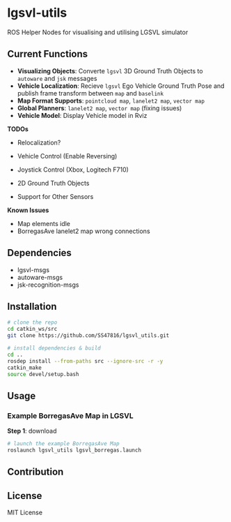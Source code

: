 # lgsvl-utils

ROS Helper Nodes for visualising and utilising LGSVL simulator

## Current Functions
* **Visualizing Objects**: Converte `lgsvl` 3D Ground Truth Objects to `autoware` and `jsk` messages
* **Vehicle Localization**: Recieve `lgsvl` Ego Vehicle Ground Truth Pose and publish frame transform between `map` and `baselink`
* **Map Format Supports**: `pointcloud map`, `lanelet2 map`, `vector map`
* **Global Planners**:  `lanelet2 map`, `vector map` (fixing issues)
* **Vehicle Model**:  Display Vehicle model in Rviz

**TODOs**
* Relocalization?
* Vehicle Control (Enable Reversing)
* Joystick Control (Xbox, Logitech F710)

* 2D Ground Truth Objects
* Support for Other Sensors

**Known Issues**
* Map elements idle
* BorregasAve lanelet2 map wrong connections

## Dependencies
* lgsvl-msgs
* autoware-msgs
* jsk-recognition-msgs

## Installation
```bash
# clone the repo
cd catkin_ws/src
git clone https://github.com/SS47816/lgsvl_utils.git

# install dependencies & build 
cd ..
rosdep install --from-paths src --ignore-src -r -y
catkin_make
source devel/setup.bash
```

## Usage
### Example BorregasAve Map in LGSVL
**Step 1**: download 

```bash
# launch the example BorregasAve Map
roslaunch lgsvl_utils lgsvl_borregas.launch 
```


## Contribution

## License
MIT License